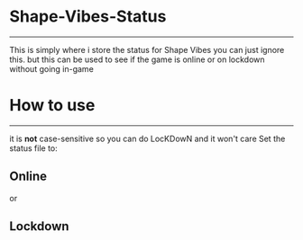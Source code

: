# Shape-Vibes-Status

--------------------

This is simply where i store the status for Shape Vibes you can just ignore this.
but this can be used to see if the game is online or on lockdown without going in-game

# How to use
--------------------

it is **not** case-sensitive so you can do LocKDowN and it won't care
Set the status file to:

## Online

or 

## Lockdown
